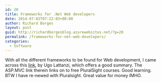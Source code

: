 ```yaml
---
id: 20
title: Frameworks for .Net Web developers
date: 2014-07-02T07:22:03+00:00
author: Richard Borges
layout: post
guid: http://richardborgesblog.azurewebsites.net/?p=20
permalink: /frameworks-for-net-web-developers/
categories:
  - Software
---
```

With all the different frameworks to be found for Web development, I came across this <a title="top-must-know-frameworks-for-net-web-developers (Ugo Lattanzi)" href="http://tostring.it/2014/06/30/top-must-know-frameworks-for-net-web-developers/" target="_blank">link</a>, by Ugo Lattanzi, which offers a good summary. The ASP.MVC link therein links on to free PluralSight courses. Good learning. BTW I have re-newed with Pluralsight. Great value for money IMHO.